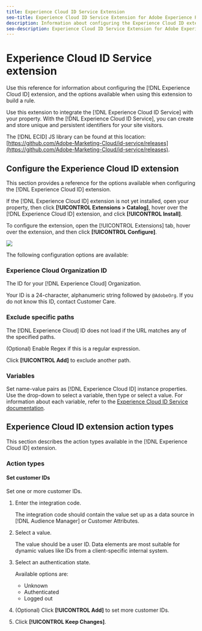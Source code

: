 ```yaml
---
title: Experience Cloud ID Service Extension
seo-title: Experience Cloud ID Service Extension for Adobe Experience Platform Launch
description: Information about configuring the Experience Cloud ID extension, and the options available when using this extension to build a rule
seo-description: Experience Cloud ID Service Extension for Adobe Experience Platform Launch
---
```


# Experience Cloud ID Service extension

Use this reference for information about configuring the [!DNL Experience Cloud ID] extension, and the options available when using this extension to build a rule.

Use this extension to integrate the [!DNL Experience Cloud ID Service] with your property. With the [!DNL Experience Cloud ID Service], you can create and store unique and persistent identifiers for your site visitors.

The [!DNL ECID] JS library can be found at this location: [https://github.com/Adobe-Marketing-Cloud/id-service/releases](https://github.com/Adobe-Marketing-Cloud/id-service/releases).

## Configure the Experience Cloud ID extension

This section provides a reference for the options available when configuring the [!DNL Experience Cloud ID] extension.

If the [!DNL Experience Cloud ID] extension is not yet installed, open your property, then click **[!UICONTROL Extensions > Catalog]**, hover over the [!DNL Experience Cloud ID] extension, and click **[!UICONTROL Install]**.

To configure the extension, open the [!UICONTROL Extensions] tab, hover over the extension, and then click **[!UICONTROL Configure]**.

![](/help/assets/ext-mcid-config.png)

The following configuration options are available:

### Experience Cloud Organization ID

The ID for your [!DNL Experience Cloud] Organization.

Your ID is a 24-character, alphanumeric string followed by `@AdobeOrg`. If you do not know this ID, contact Customer Care.

### Exclude specific paths

The [!DNL Experience Cloud] ID does not load if the URL matches any of the specified paths.

(Optional) Enable Regex if this is a regular expression.

Click **[!UICONTROL Add]** to exclude another path.

### Variables

Set name-value pairs as [!DNL Experience Cloud ID] instance properties. Use the drop-down to select a variable, then type or select a value. For information about each variable, refer to the [Experience Cloud ID Service documentation](https://docs.adobe.com/content/help/en/id-service/using/intro/overview.html).

## Experience Cloud ID extension action types

This section describes the action types available in the [!DNL Experience Cloud ID] extension.

### Action types

#### Set customer IDs

Set one or more customer IDs.

1. Enter the integration code.

   The integration code should contain the value set up as a data source in [!DNL Audience Manager] or Customer Attributes.

1. Select a value.

   The value should be a user ID. Data elements are most suitable for dynamic values like IDs from a client-specific internal system.

1. Select an authentication state.

   Available options are:

   * Unknown
   * Authenticated
   * Logged out

1. (Optional) Click **[!UICONTROL Add]** to set more customer IDs.
1. Click **[!UICONTROL Keep Changes]**.
